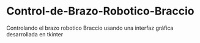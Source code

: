 # Control-de-Brazo-Robotico-Braccio
Controlando el brazo robotico Braccio usando una interfaz gráfica desarrollada en tkinter
